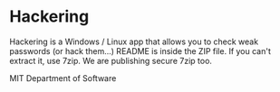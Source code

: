 # Hackering
Hackering is a Windows / Linux app that allows you to check weak passwords (or hack them...)
README is inside the ZIP file. If you can't extract it, use 7zip. We are publishing secure 7zip too.


MIT Department of Software
